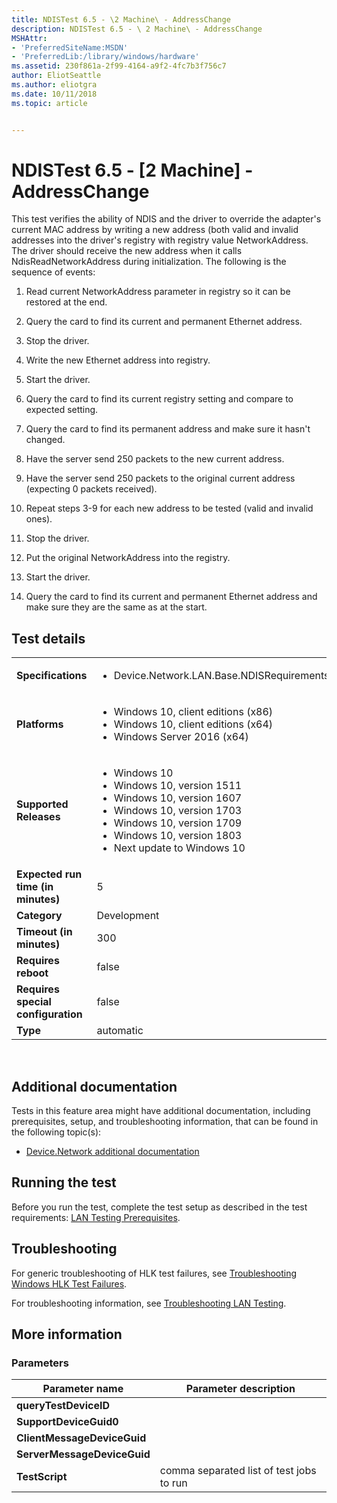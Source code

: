 ```yaml
---
title: NDISTest 6.5 - \2 Machine\ - AddressChange
description: NDISTest 6.5 - \ 2 Machine\ - AddressChange
MSHAttr:
- 'PreferredSiteName:MSDN'
- 'PreferredLib:/library/windows/hardware'
ms.assetid: 230f861a-2f99-4164-a9f2-4fc7b3f756c7
author: EliotSeattle
ms.author: eliotgra
ms.date: 10/11/2018
ms.topic: article


---
```


# NDISTest 6.5 - \[2 Machine\] - AddressChange


This test verifies the ability of NDIS and the driver to override the adapter's current MAC address by writing a new address (both valid and invalid addresses into the driver's registry with registry value NetworkAddress. The driver should receive the new address when it calls NdisReadNetworkAddress during initialization. The following is the sequence of events:

1.  Read current NetworkAddress parameter in registry so it can be restored at the end.

2.  Query the card to find its current and permanent Ethernet address.

3.  Stop the driver.

4.  Write the new Ethernet address into registry.

5.  Start the driver.

6.  Query the card to find its current registry setting and compare to expected setting.

7.  Query the card to find its permanent address and make sure it hasn't changed.

8.  Have the server send 250 packets to the new current address.

9.  Have the server send 250 packets to the original current address (expecting 0 packets received).

10. Repeat steps 3-9 for each new address to be tested (valid and invalid ones).

11. Stop the driver.

12. Put the original NetworkAddress into the registry.

13. Start the driver.

14. Query the card to find its current and permanent Ethernet address and make sure they are the same as at the start.

## Test details
|||
|---|---|
| **Specifications**  | <ul><li>Device.Network.LAN.Base.NDISRequirements</li></ul> |  
| **Platforms**   | <ul><li>Windows 10, client editions (x86)</li><li>Windows 10, client editions (x64)</li><li>Windows Server 2016 (x64)</li></ul> |
| **Supported Releases** | <ul><li>Windows 10</li><li>Windows 10, version 1511</li><li>Windows 10, version 1607</li><li>Windows 10, version 1703</li><li>Windows 10, version 1709</li><li>Windows 10, version 1803</li><li>Next update to Windows 10</li></ul> |
|**Expected run time (in minutes)**| 5 |
|**Category**| Development |
|**Timeout (in minutes)**| 300 |
|**Requires reboot**| false |
|**Requires special configuration**| false |
|**Type**| automatic |

 

## <span id="Additional_documentation"></span><span id="additional_documentation"></span><span id="ADDITIONAL_DOCUMENTATION"></span>Additional documentation


Tests in this feature area might have additional documentation, including prerequisites, setup, and troubleshooting information, that can be found in the following topic(s):

-   [Device.Network additional documentation](device-network-additional-documentation.md)

## <span id="Running_the_test"></span><span id="running_the_test"></span><span id="RUNNING_THE_TEST"></span>Running the test


Before you run the test, complete the test setup as described in the test requirements: [LAN Testing Prerequisites](lan-testing-prerequisites.md).

## <span id="Troubleshooting"></span><span id="troubleshooting"></span><span id="TROUBLESHOOTING"></span>Troubleshooting


For generic troubleshooting of HLK test failures, see [Troubleshooting Windows HLK Test Failures](..\user\troubleshooting-windows-hlk-test-failures.md).

For troubleshooting information, see [Troubleshooting LAN Testing](troubleshooting-lan-testing.md).

## <span id="More_information"></span><span id="more_information"></span><span id="MORE_INFORMATION"></span>More information


### <span id="Parameters"></span><span id="parameters"></span><span id="PARAMETERS"></span>Parameters

| Parameter name              | Parameter description                    |
|-----------------------------|------------------------------------------|
| **queryTestDeviceID**       |                                          |
| **SupportDeviceGuid0**      |                                          |
| **ClientMessageDeviceGuid** |                                          |
| **ServerMessageDeviceGuid** |                                          |
| **TestScript**              | comma separated list of test jobs to run |

 

 

 






